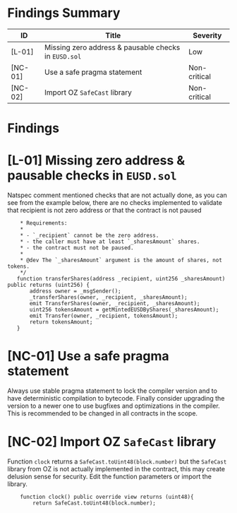 # Findings Summary

| ID     | Title                                                                              | Severity      |
| ------ | ---------------------------------------------------------------------------------- | ------------- |
| [L-01] | Missing zero address & pausable checks in `EUSD.sol`                               | Low      |
| [NC-01] | Use a safe pragma statement                                                       | Non-critical   |
| [NC-02] |  Import  OZ `SafeCast` library                                                    | Non-critical      |

# Findings

# [L-01] Missing zero address & pausable checks in `EUSD.sol` 

Natspec comment mentioned checks that are not actually done, as you can see from the example below, there are no checks implemented to validate that recipient is not zero address or that the contract is not paused

 ```solidity
     * Requirements:
     *
     * - `_recipient` cannot be the zero address.
     * - the caller must have at least `_sharesAmount` shares.
     * - the contract must not be paused.
     *
     * @dev The `_sharesAmount` argument is the amount of shares, not tokens.
     */
    function transferShares(address _recipient, uint256 _sharesAmount) public returns (uint256) {
        address owner = _msgSender();
        _transferShares(owner, _recipient, _sharesAmount);
        emit TransferShares(owner, _recipient, _sharesAmount);
        uint256 tokensAmount = getMintedEUSDByShares(_sharesAmount);
        emit Transfer(owner, _recipient, tokensAmount);
        return tokensAmount;
    }
```

# [NC-01] Use a safe pragma statement

Always use stable pragma statement to lock the compiler version and to have deterministic compilation to bytecode. Finally consider upgrading the version to a newer one to use bugfixes and optimizations in the compiler. This is recommended to be changed in all contracts in the scope.

# [NC-02] Import  OZ `SafeCast` library 

Function `clock` returns a `SafeCast.toUint48(block.number)` but the `SafeCast` library from OZ is not actually implemented in the contract, this may create delusion sense for security. Edit the function parameters or import the library.

```solidity
    function clock() public override view returns (uint48){
        return SafeCast.toUint48(block.number);
```


